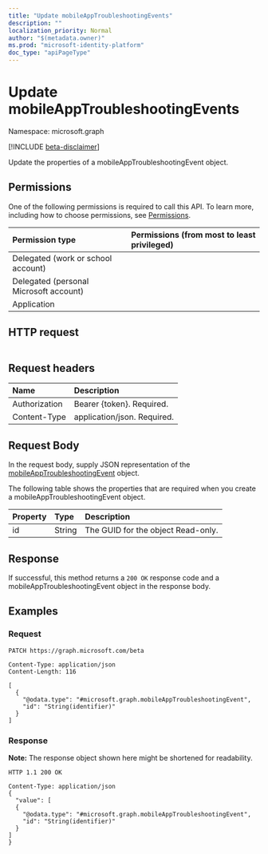 ```yaml
---
title: "Update mobileAppTroubleshootingEvents"
description: ""
localization_priority: Normal
author: "$(metadata.owner)"
ms.prod: "microsoft-identity-platform"
doc_type: "apiPageType"
---
```


# Update mobileAppTroubleshootingEvents

Namespace: microsoft.graph

[!INCLUDE [beta-disclaimer](../../includes/beta-disclaimer.md)]

Update the properties of a mobileAppTroubleshootingEvent object.

## Permissions

One of the following permissions is required to call this API. To learn more, including how to choose permissions, see [Permissions](/graph/permissions-reference).

| Permission type                        | Permissions (from most to least privileged) |
| :------------------------------------- | :------------------------------------------ |
| Delegated (work or school account)     |                                             |
| Delegated (personal Microsoft account) |                                             |
| Application                            |                                             |

## HTTP request

<!-- {
  "blockType": "ignored"
}
-->

```http

```

## Request headers

| Name          | Description                 |
| :------------ | :-------------------------- |
| Authorization | Bearer {token}. Required.   |
| Content-Type  | application/json. Required. |

## Request Body

In the request body, supply JSON representation of the [mobileAppTroubleshootingEvent](../resources/-mobileapptroubleshootingevent.md) object.

<!-- Actions and Functions -->

<!-- CRUD Methods -->

The following table shows the properties that are required when you create a mobileAppTroubleshootingEvent object.

| Property | Type   | Description                        |
| :------- | :----- | :--------------------------------- |
| id       | String | The GUID for the object Read-only. |

## Response

If successful, this method returns a `200 OK` response code and a mobileAppTroubleshootingEvent object in the response body.

## Examples

### Request

<!-- {
  "blockType": "request",
  "name": "update_mobileapptroubleshootingevents"
}
-->

```http
PATCH https://graph.microsoft.com/beta

Content-Type: application/json
Content-Length: 116

[
  {
    "@odata.type": "#microsoft.graph.mobileAppTroubleshootingEvent",
    "id": "String(identifier)"
  }
]

```

### Response

**Note:** The response object shown here might be shortened for readability.

<!-- {
  "blockType": "response",
  "truncated": true,
  "@odata.type": "$(this.ReturnTypeFullName)"
}
-->

```http
HTTP 1.1 200 OK

Content-Type: application/json
{
  "value": [
  {
    "@odata.type": "#microsoft.graph.mobileAppTroubleshootingEvent",
    "id": "String(identifier)"
  }
]
}

```

